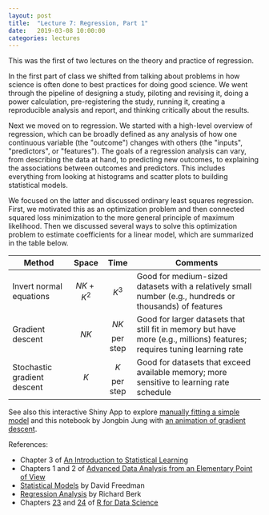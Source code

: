 ```yaml
---
layout: post
title:  "Lecture 7: Regression, Part 1"
date:   2019-03-08 10:00:00
categories: lectures
---
```


This was the first of two lectures on the theory and practice of regression.

<center>
<script async class="speakerdeck-embed" data-id="199594cffb524787a7bced446593789a" data-ratio="1.33333333333333" src="//speakerdeck.com/assets/embed.js"></script>
</center>

In the first part of class we shifted from talking about problems in how science is often done to best practices for doing good science. We went through the pipeline of designing a study, piloting and revising it, doing a power calculation, pre-registering the study, running it, creating a reproducible analysis and report, and thinking critically about the results.

Next we moved on to regression.
We started with a high-level overview of regression, which can be broadly defined as any analysis of how one continuous variable (the "outcome") changes with others (the "inputs", "predictors", or "features").
The goals of a regression analysis can vary, from describing the data at hand, to predicting new outcomes, to explaining the associations between outcomes and predictors.
This includes everything from looking at histograms and scatter plots to building statistical models.

We focused on the latter and discussed ordinary least squares regression.
First, we motivated this as an optimization problem and then connected squared loss minimization to the more general principle of maximum likelihood.
Then we discussed several ways to solve this optimization problem to estimate coefficients for a linear model, which are summarized in the table below.

Method                      | Space            | Time              | Comments 
------                      | :----:           | :--:              | -------- 
Invert normal equations     | $$ N K + K^2 $$  | $$ K^3 $$         | Good for medium-sized datasets with a relatively small number (e.g., hundreds or thousands) of features
Gradient descent            | $$ N K $$        | $$ NK $$ per step | Good for larger datasets that still fit in memory but have more (e.g., millions) features; requires tuning learning rate
Stochastic gradient descent | $$ K $$          | $$ K $$ per step  | Good for datasets that exceed available memory; more sensitive to learning rate schedule

See also this interactive Shiny App to explore [manually fitting a simple model](https://jmhmsr.shinyapps.io/modelfit/) and this notebook by Jongbin Jung with [an animation of gradient descent](http://jakehofman.com/gd/).

<!--
In the second half of class we looked at fitting linear models in R, with an application to understanding how internet browsing activity varies by age and gender.
See the [Jupyter notebook](https://github.com/jhofman/msd2017/blob/master/lectures/lecture_6/linear_models.ipynb) up on Github for more details.
The main lesson here is that there's more to modeling than just optimization, with many important steps along the way that range from collecting and specifying outcomes and predictors, to determining the form of a model, to assessing performance and interpreting results.
-->

References:

* Chapter 3 of [An Introduction to Statistical Learning](http://www-bcf.usc.edu/~gareth/ISL/)
* Chapters 1 and 2 of [Advanced Data Analysis from an Elementary Point of View](http://www.stat.cmu.edu/%7Ecshalizi/ADAfaEPoV/)
* [Statistical Models](http://www.cambridge.org/us/academic/subjects/statistics-probability/statistical-theory-and-methods/statistical-models-theory-and-practice-2nd-edition?format=PB) by David Freedman
* [Regression Analysis](https://us.sagepub.com/en-us/nam/regression-analysis/book226138) by Richard Berk
* Chapters [23](http://r4ds.had.co.nz/model-basics.html) and [24](http://r4ds.had.co.nz/model-building.html) of [R for Data Science](http://r4ds.had.co.nz)
